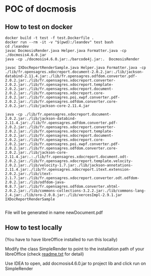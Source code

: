 # POC of docmosis

## How to test on docker
```
docker build -t test -f test.Dockerfile .
docker run --rm -it -v "$(pwd):/leandev" test bash
cd /leandev
javac DocmosisRender.java Helper.java Formatter.java -cp ./docmosis4.6.0.jar
java -cp ./docmosis4.6.0.jar:./barcode4j.jar:.  DocmosisRender

javac IXDocReportRenderSample.java Helper.java Formatter.java -cp ./lib/fr.opensagres.xdocreport.document-2.0.2.jar:./lib/jackson-databind-2.11.4.jar:./lib/fr.opensagres.odfdom.converter.pdf-2.0.2.jar:./lib/fr.opensagres.xdocreport.converter-2.0.2.jar:./lib/fr.opensagres.xdocreport.template-2.0.2.jar:./lib/fr.opensagres.xdocreport.document-2.0.2.jar:./lib/fr.opensagres.xdocreport.core-2.0.2.jar:./lib/fr.opensagres.poi.xwpf.converter.pdf-2.0.2.jar:./lib/fr.opensagres.odfdom.converter.core-2.0.2.jar:./lib/jackson-core-2.11.4.jar

java -cp ./lib/fr.opensagres.xdocreport.document-2.0.2.jar:./lib/jackson-databind-2.11.4.jar:./lib/fr.opensagres.odfdom.converter.pdf-2.0.2.jar:./lib/fr.opensagres.xdocreport.converter-2.0.2.jar:./lib/fr.opensagres.xdocreport.template-2.0.2.jar:./lib/fr.opensagres.xdocreport.document-2.0.2.jar:./lib/fr.opensagres.xdocreport.core-2.0.2.jar:./lib/fr.opensagres.poi.xwpf.converter.pdf-2.0.2.jar:./lib/fr.opensagres.odfdom.converter.core-2.0.2.jar:./lib/jackson-core-2.11.4.jar:.:./lib/fr.opensagres.xdocreport.document.odt-2.0.2.jar:./lib/fr.opensagres.xdocreport.template.velocity-2.0.2.jar:./lib/velocity-1.7.jar:./lib/jackson-annotations-2.11.4.jar:./lib/fr.opensagres.xdocreport.itext.extension-2.0.2.jar:./lib/itext-2.1.7.jar:./lib/fr.opensagres.xdocreport.converter.odt.odfdom-2.0.2.jar:./lib/odfdom-java-0.8.7.jar:./lib/fr.opensagres.odfdom.converter.xhtml-2.0.2.jar:./lib/commons-collections-3.2.2.jar:./lib/commons-lang-2.4.jar:./lib/oro-2.0.8.jar:./lib/xercesImpl-2.9.1.jar  IXDocReportRenderSample


```

File will be generated in name newDocument.pdf

## How to test locally
(You have to have libreOffice installed to run this locally)

Modify the class SimpleRender to point to the installation path of your libreOffice (check [readme.txt](readme.txt) for detail)

Use IDEA to open, add docmosis4.6.0.jar to project lib and click run on SimpleRender




